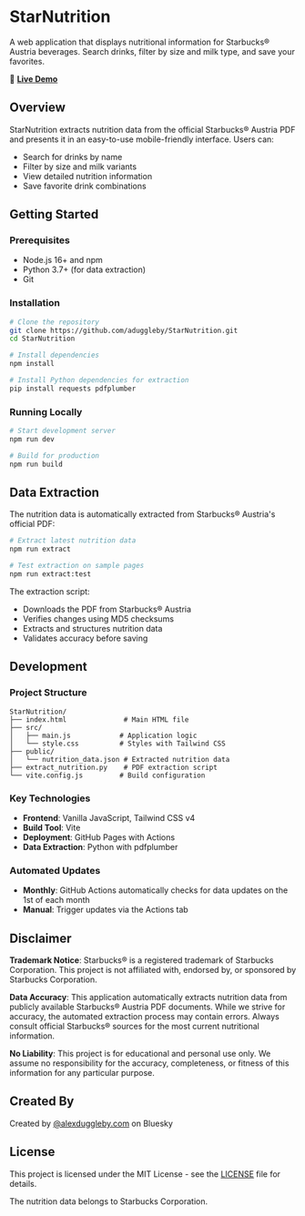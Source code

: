 # StarNutrition

A web application that displays nutritional information for Starbucks® Austria beverages. Search drinks, filter by size and milk type, and save your favorites.

🔗 **[Live Demo](https://aduggleby.github.io/StarNutrition/)**

## Overview

StarNutrition extracts nutrition data from the official Starbucks® Austria PDF and presents it in an easy-to-use mobile-friendly interface. Users can:
- Search for drinks by name
- Filter by size and milk variants
- View detailed nutrition information
- Save favorite drink combinations

## Getting Started

### Prerequisites
- Node.js 16+ and npm
- Python 3.7+ (for data extraction)
- Git

### Installation

```bash
# Clone the repository
git clone https://github.com/aduggleby/StarNutrition.git
cd StarNutrition

# Install dependencies
npm install

# Install Python dependencies for extraction
pip install requests pdfplumber
```

### Running Locally

```bash
# Start development server
npm run dev

# Build for production
npm run build
```

## Data Extraction

The nutrition data is automatically extracted from Starbucks® Austria's official PDF:

```bash
# Extract latest nutrition data
npm run extract

# Test extraction on sample pages
npm run extract:test
```

The extraction script:
- Downloads the PDF from Starbucks® Austria
- Verifies changes using MD5 checksums
- Extracts and structures nutrition data
- Validates accuracy before saving

## Development

### Project Structure
```
StarNutrition/
├── index.html              # Main HTML file
├── src/
│   ├── main.js            # Application logic
│   └── style.css          # Styles with Tailwind CSS
├── public/
│   └── nutrition_data.json # Extracted nutrition data
├── extract_nutrition.py    # PDF extraction script
└── vite.config.js         # Build configuration
```

### Key Technologies
- **Frontend**: Vanilla JavaScript, Tailwind CSS v4
- **Build Tool**: Vite
- **Deployment**: GitHub Pages with Actions
- **Data Extraction**: Python with pdfplumber

### Automated Updates
- **Monthly**: GitHub Actions automatically checks for data updates on the 1st of each month
- **Manual**: Trigger updates via the Actions tab

## Disclaimer

**Trademark Notice**: Starbucks® is a registered trademark of Starbucks Corporation. This project is not affiliated with, endorsed by, or sponsored by Starbucks Corporation.

**Data Accuracy**: This application automatically extracts nutrition data from publicly available Starbucks® Austria PDF documents. While we strive for accuracy, the automated extraction process may contain errors. Always consult official Starbucks® sources for the most current nutritional information.

**No Liability**: This project is for educational and personal use only. We assume no responsibility for the accuracy, completeness, or fitness of this information for any particular purpose.

## Created By

Created by [@alexduggleby.com](https://bsky.app/profile/alexduggleby.com) on Bluesky

## License

This project is licensed under the MIT License - see the [LICENSE](LICENSE) file for details.

The nutrition data belongs to Starbucks Corporation.
